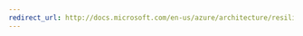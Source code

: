 ```yaml
---
redirect_url: http://docs.microsoft.com/en-us/azure/architecture/resiliency/recovery-local-failures
---
```

